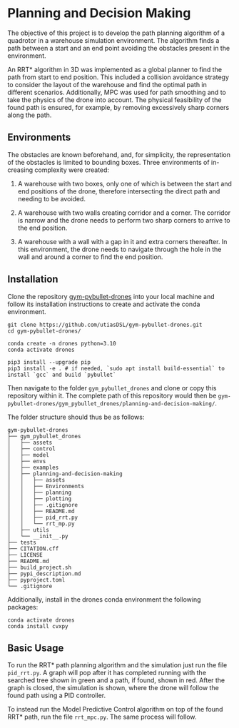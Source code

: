 # Planning and Decision Making

The objective of this project is to develop the path planning algorithm of a quadrotor in a warehouse simulation environment. The algorithm finds a path between a start and an end point avoiding the obstacles present in the environment.

An RRT* algorithm in 3D was implemented as a global planner to find the path from start to end position. This included a collision avoidance strategy to consider the layout of the warehouse and find the optimal path in different scenarios. Additionally, MPC was used for path smoothing and to take the physics of the drone into account. The physical feasibility of the found path is ensured, for example, by removing excessively sharp corners
along the path. 

## Environments

The obstacles are known beforehand, and, for simplicity, the representation of the obstacles is limited to bounding boxes. Three environments of in-
creasing complexity were created:

1) A warehouse with two boxes, only one of which is between the start and end positions of the drone, therefore intersecting the direct path and needing to be avoided. 

2) A warehouse with two walls creating corridor and a corner. The corridor is narrow and the drone needs to perform two sharp corners to arrive to the end position.

3) A warehouse with a wall with a gap in it and extra
corners thereafter. In this environment, the drone needs to navigate through the hole in the wall and around a corner to find the end position.

## Installation

Clone the repository [gym-pybullet-drones](https://github.com/utiasDSL/gym-pybullet-drones) into your local machine and follow its installation instructions to create and activate the conda environment.

```
git clone https://github.com/utiasDSL/gym-pybullet-drones.git
cd gym-pybullet-drones/

conda create -n drones python=3.10
conda activate drones

pip3 install --upgrade pip
pip3 install -e . # if needed, `sudo apt install build-essential` to install `gcc` and build `pybullet`
```

 Then navigate to the folder `gym_pybullet_drones` and clone or copy this repository within it. The complete path of this repository would then be `gym-pybullet-drones/gym_pybullet_drones/planning-and-decision-making/`.

The folder structure should thus be as follows:

```
gym-pybullet-drones
├── gym_pybullet_drones
│   ├── assets
│   ├── control
│   ├── model
│   ├── envs
│   ├── examples
│   ├── planning-and-decision-making
│   │   ├── assets
│   │   ├── Environments
│   │   ├── planning
│   │   ├── plotting
│   │   ├── .gitignore
│   │   ├── README.md
│   │   ├── pid_rrt.py
│   │   └── rrt_mp.py
│   ├── utils
│   └── __init__.py
├── tests
├── CITATION.cff
├── LICENSE
├── README.md
├── build_project.sh
├── pypi_description.md
├── pyproject.toml
└── .gitignore
```

Additionally, install in the drones conda environment the following packages:

```
conda activate drones
conda install cvxpy
```

## Basic Usage

To run the RRT* path planning algorithm and the simulation just run the file `pid_rrt.py`. A graph will pop after it has completed running with the searched tree shown in green and a path, if found, shown in red. After the graph is closed, the simulation is shown, where the drone will follow the found path using a PID controller. 

To instead run the Model Predictive Control algorithm on top of the found RRT* path, run the file `rrt_mpc.py`. The same process will follow.


